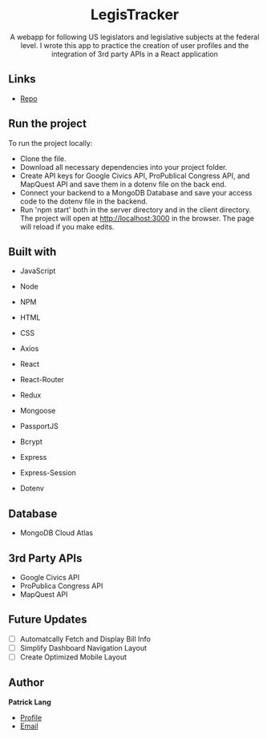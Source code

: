 <h1 align="center">LegisTracker</h1>

<p align="center">A webapp for following US legislators and legislative subjects at the federal level. I wrote this app to practice the creation of user profiles and the integration of 3rd party APIs in a React application</p>

## Links

- [Repo](https://github.com/patricklang87/congress_data "LegisTracker Repo") 


## Run the project

To run the project locally:

- Clone the file.
- Download all necessary dependencies into your project folder.
- Create API keys for Google Civics API, ProPublical Congress API, and MapQuest API and save them in a dotenv file on the back end. 
- Connect your backend to a MongoDB Database and save your access code to the dotenv file in the backend.
- Run 'npm start' both in the server directory and in the client directory. The project will open at [http://localhost:3000](http://localhost:3000) in the browser. The page will reload if you make edits.

## Built with

- JavaScript
- Node
- NPM
- HTML
- CSS
- Axios
- React
- React-Router
- Redux

- Mongoose
- PassportJS
- Bcrypt
- Express
- Express-Session
- Dotenv

## Database

- MongoDB Cloud Atlas

## 3rd Party APIs

- Google Civics API
- ProPublica Congress API
- MapQuest API

## Future Updates

- [ ] Automatcally Fetch and Display Bill Info
- [ ] Simplify Dashboard Navigation Layout
- [ ] Create Optimized Mobile Layout
 
## Author

**Patrick Lang**

- [Profile](https://github.com/patricklang87 "Patrick Lang")
- [Email](mailto:patricklang87@gmail.com?subject=LegisTracker "LegisTracker")
